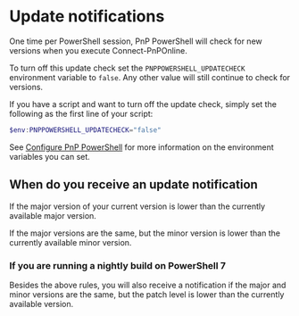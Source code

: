 # Update notifications
One time per PowerShell session, PnP PowerShell will check for new versions when you execute Connect-PnPOnline.

To turn off this update check set the `PNPPOWERSHELL_UPDATECHECK` environment variable to `false`. Any other value will still continue to check for versions. 

If you have a script and want to turn off the update check, simply set the following as the first line of your script:

```powershell
$env:PNPPOWERSHELL_UPDATECHECK="false"
```

See [Configure PnP PowerShell](configuration.md) for more information on the environment variables you can set.

## When do you receive an update notification

If the major version of your current version is lower than the currently available major version.

If the major versions are the same, but the minor version is lower than the currently available minor version.

### If you are running a nightly build on PowerShell 7

Besides the above rules, you will also receive a notification if the major and minor versions are the same, but the patch level is lower than the currently available version.